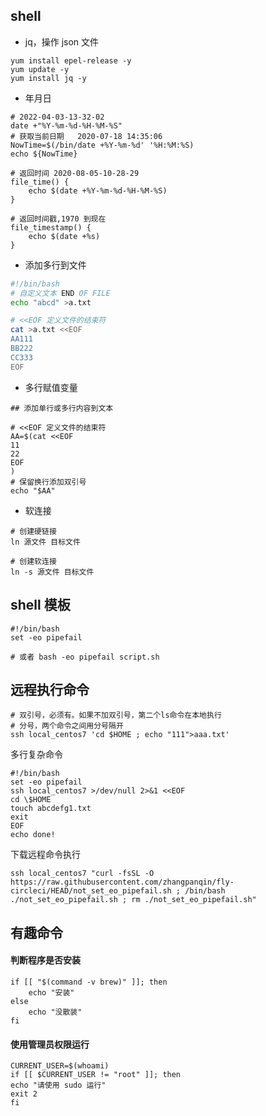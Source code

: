 ## shell

- jq，操作 json 文件

```shell
yum install epel-release -y
yum update -y
yum install jq -y
```

- 年月日

```shell
# 2022-04-03-13-32-02
date +"%Y-%m-%d-%H-%M-%S"
# 获取当前日期   2020-07-18 14:35:06
NowTime=$(/bin/date +%Y-%m-%d' '%H:%M:%S)
echo ${NowTime}

# 返回时间 2020-08-05-10-28-29
file_time() {
    echo $(date +%Y-%m-%d-%H-%M-%S)
}

# 返回时间戳,1970 到现在
file_timestamp() {
    echo $(date +%s)
}
```

- 添加多行到文件

```bash
#!/bin/bash
# 自定义文本 END OF FILE 
echo "abcd" >a.txt

# <<EOF 定义文件的结束符
cat >a.txt <<EOF
AA111
BB222
CC333
EOF
```

- 多行赋值变量

```shell
## 添加单行或多行内容到文本

# <<EOF 定义文件的结束符
AA=$(cat <<EOF
11
22
EOF
)
# 保留换行添加双引号
echo "$AA"

```

- 软连接

```shell
# 创建硬链接
ln 源文件 目标文件

# 创建软连接
ln -s 源文件 目标文件
```



## shell 模板

```shell
#!/bin/bash
set -eo pipefail

# 或者 bash -eo pipefail script.sh
```



## 远程执行命令

```shell
# 双引号，必须有。如果不加双引号，第二个ls命令在本地执行
# 分号，两个命令之间用分号隔开
ssh local_centos7 'cd $HOME ; echo "111">aaa.txt'
```

多行复杂命令

```shell
#!/bin/bash
set -eo pipefail
ssh local_centos7 >/dev/null 2>&1 <<EOF
cd \$HOME
touch abcdefg1.txt
exit
EOF
echo done!
```

下载远程命令执行

```shell
ssh local_centos7 "curl -fsSL -O https://raw.githubusercontent.com/zhangpanqin/fly-circleci/HEAD/not_set_eo_pipefail.sh ; /bin/bash ./not_set_eo_pipefail.sh ; rm ./not_set_eo_pipefail.sh"
```

## 有趣命令

#### 判断程序是否安装

```shell
if [[ "$(command -v brew)" ]]; then
    echo "安装"
else
    echo "没散装"
fi
```
#### 使用管理员权限运行
```shell
CURRENT_USER=$(whoami)
if [[ $CURRENT_USER != "root" ]]; then
echo "请使用 sudo 运行"
exit 2
fi
```


